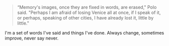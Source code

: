 > “Memory's images, once they are fixed in words, are erased," Polo said. "Perhaps I am afraid of losing Venice all at once, if I speak of it, or perhaps, speaking of other cities, I have already lost it, little by little."

I'm a set of words I've said and things I've done. Always change,
sometimes improve, never say never.
